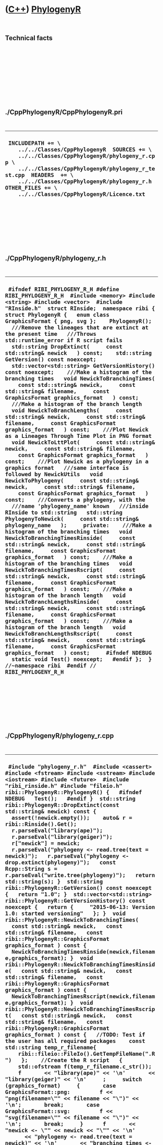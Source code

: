
 

 

 

 

 

([C++](Cpp.md)) [PhylogenyR](CppPhylogenyR.md)
================================================

 

Technical facts
---------------

 

 

 

 

 

 

./CppPhylogenyR/CppPhylogenyR.pri
---------------------------------

 

  -----------------------------------------------------------------------------------------------------------------------------------------------------------------------------------------------------------------------------------------------------------------------------------------------------
  ` INCLUDEPATH += \     ../../Classes/CppPhylogenyR  SOURCES += \     ../../Classes/CppPhylogenyR/phylogeny_r.cpp \     ../../Classes/CppPhylogenyR/phylogeny_r_test.cpp  HEADERS  += \     ../../Classes/CppPhylogenyR/phylogeny_r.h  OTHER_FILES += \     ../../Classes/CppPhylogenyR/Licence.txt`
  -----------------------------------------------------------------------------------------------------------------------------------------------------------------------------------------------------------------------------------------------------------------------------------------------------

 

 

 

 

 

./CppPhylogenyR/phylogeny\_r.h
------------------------------

 

  --------------------------------------------------------------------------------------------------------------------------------------------------------------------------------------------------------------------------------------------------------------------------------------------------------------------------------------------------------------------------------------------------------------------------------------------------------------------------------------------------------------------------------------------------------------------------------------------------------------------------------------------------------------------------------------------------------------------------------------------------------------------------------------------------------------------------------------------------------------------------------------------------------------------------------------------------------------------------------------------------------------------------------------------------------------------------------------------------------------------------------------------------------------------------------------------------------------------------------------------------------------------------------------------------------------------------------------------------------------------------------------------------------------------------------------------------------------------------------------------------------------------------------------------------------------------------------------------------------------------------------------------------------------------------------------------------------------------------------------------------------------------------------------------------------------------------------------------------------------------------------------------------------------------------------------------------------------------------------------------------------------------------------------------------------------------------------------------------------------------------------------------------------------------------------------------------------------------------------------------------------------------------------------------------------------------------------------------------------------------------------------------------------------------------------------------------------------------------------------------------------------------------------------------------------------------
  ` #ifndef RIBI_PHYLOGENY_R_H #define RIBI_PHYLOGENY_R_H  #include <memory> #include <string> #include <vector>  #include "RInside.h"  struct RInside;  namespace ribi {  struct PhylogenyR {   enum class GraphicsFormat { png, svg };    PhylogenyR();    ///Remove the lineages that are extinct at the present time   ///Throws std::runtime_error if R script fails   std::string DropExtinct(     const std::string& newick   ) const;    std::string GetVersion() const noexcept;   std::vector<std::string> GetVersionHistory() const noexcept;    ///Make a histogram of the branching times   void NewickToBranchingTimes(     const std::string& newick,     const std::string& filename,     const GraphicsFormat graphics_format   ) const;    ///Make a histogram of the branch length   void NewickToBranchLengths(     const std::string& newick,     const std::string& filename,     const GraphicsFormat graphics_format   ) const;    ///Plot Newick as a Lineages Through Time Plot in PNG format   void NewickToLttPlot(     const std::string& newick,     const std::string& filename,     const GraphicsFormat graphics_format   ) const;    ///Plot Newick as a phylogeny in a graphics format   ///same interface is followed by NewickUtils   void NewickToPhylogeny(     const std::string& newick,     const std::string& filename,     const GraphicsFormat graphics_format   ) const;    ///Converts a phylogeny, with the   ///name 'phylogeny_name' known   ///inside RInside to std::string   std::string PhylogenyToNewick(     const std::string& phylogeny_name   );     private:    ///Make a histogram of the branching times   void NewickToBranchingTimesRinside(     const std::string& newick,     const std::string& filename,     const GraphicsFormat graphics_format   ) const;    ///Make a histogram of the branching times   void NewickToBranchingTimesRscript(     const std::string& newick,     const std::string& filename,     const GraphicsFormat graphics_format   ) const;    ///Make a histogram of the branch length   void NewickToBranchLengthsRinside(     const std::string& newick,     const std::string& filename,     const GraphicsFormat graphics_format   ) const;    ///Make a histogram of the branch length   void NewickToBranchLengthsRscript(     const std::string& newick,     const std::string& filename,     const GraphicsFormat graphics_format   ) const;     #ifndef NDEBUG   static void Test() noexcept;   #endif };  } //~namespace ribi  #endif // RIBI_PHYLOGENY_R_H`
  --------------------------------------------------------------------------------------------------------------------------------------------------------------------------------------------------------------------------------------------------------------------------------------------------------------------------------------------------------------------------------------------------------------------------------------------------------------------------------------------------------------------------------------------------------------------------------------------------------------------------------------------------------------------------------------------------------------------------------------------------------------------------------------------------------------------------------------------------------------------------------------------------------------------------------------------------------------------------------------------------------------------------------------------------------------------------------------------------------------------------------------------------------------------------------------------------------------------------------------------------------------------------------------------------------------------------------------------------------------------------------------------------------------------------------------------------------------------------------------------------------------------------------------------------------------------------------------------------------------------------------------------------------------------------------------------------------------------------------------------------------------------------------------------------------------------------------------------------------------------------------------------------------------------------------------------------------------------------------------------------------------------------------------------------------------------------------------------------------------------------------------------------------------------------------------------------------------------------------------------------------------------------------------------------------------------------------------------------------------------------------------------------------------------------------------------------------------------------------------------------------------------------------------------------------------------

 

 

 

 

 

./CppPhylogenyR/phylogeny\_r.cpp
--------------------------------

 

  -------------------------------------------------------------------------------------------------------------------------------------------------------------------------------------------------------------------------------------------------------------------------------------------------------------------------------------------------------------------------------------------------------------------------------------------------------------------------------------------------------------------------------------------------------------------------------------------------------------------------------------------------------------------------------------------------------------------------------------------------------------------------------------------------------------------------------------------------------------------------------------------------------------------------------------------------------------------------------------------------------------------------------------------------------------------------------------------------------------------------------------------------------------------------------------------------------------------------------------------------------------------------------------------------------------------------------------------------------------------------------------------------------------------------------------------------------------------------------------------------------------------------------------------------------------------------------------------------------------------------------------------------------------------------------------------------------------------------------------------------------------------------------------------------------------------------------------------------------------------------------------------------------------------------------------------------------------------------------------------------------------------------------------------------------------------------------------------------------------------------------------------------------------------------------------------------------------------------------------------------------------------------------------------------------------------------------------------------------------------------------------------------------------------------------------------------------------------------------------------------------------------------------------------------------------------------------------------------------------------------------------------------------------------------------------------------------------------------------------------------------------------------------------------------------------------------------------------------------------------------------------------------------------------------------------------------------------------------------------------------------------------------------------------------------------------------------------------------------------------------------------------------------------------------------------------------------------------------------------------------------------------------------------------------------------------------------------------------------------------------------------------------------------------------------------------------------------------------------------------------------------------------------------------------------------------------------------------------------------------------------------------------------------------------------------------------------------------------------------------------------------------------------------------------------------------------------------------------------------------------------------------------------------------------------------------------------------------------------------------------------------------------------------------------------------------------------------------------------------------------------------------------------------------------------------------------------------------------------------------------------------------------------------------------------------------------------------------------------------------------------------------------------------------------------------------------------------------------------------------------------------------------------------------------------------------------------------------------------------------------------------------------------------------------------------------------------------------------------------------------------------------------------------------------------------------------------------------------------------------------------------------------------------------------------------------------------------------------------------------------------------------------------------------------------------------------------------------------------------------------------------------------------------------------------------------------------------------------------------------------------------------------------------------------------------------------------------------------------------------------------------------------------------------------------------------------------------------------------------------------------------------------------------------------------------------------------------------------------------------------------------------------------------------------------------------------------------------------------------------------------------------------------------------------------------------------------------------------------------------------------------------------------------------------------------------------------------------------------------------------------------------------------------------------------------------------------------------------------------------------------------------------------------------------------------------------------------------------------------------------------------------------------------------------------------------------------------------------------------------------------------------------------------------------------------------------------------------------------------------------------------------------------------------------------------------------------------------------------------------------------------------------------------------------------------------------------------------------------------------------------------------------------------------------------------------------------------------------------------------------------------------------------------------------------------------------------------------------------------------------------------------------------------------------------------------------------------------------------------------------------------------------------------------------------------------------------------------------------------------------------------------------------------------------------------------------------------------------------------------------------------------------------------------------------------------------------------------------------------------------------------------------------------------------------------------------------------------------------------------------------------------------------------------------------------------------------------------------------------------------------------------------------------------------------------------------------------------------------------------------------------------------------------------------------------------------------------------------------------------------------------------------------------------------------------------------------------------------------------------------------------------------------------------------------------------------------------------------------------------------------------------------------------------------------------------------------------------------------------------------------------------------------------------------------------------------------------------------------------------------------------------------------------------------------------------------------------------------------------------------------------------------------------------------------------------------------------------------------------------------------------------------------------------------------------------------------------------------------------------------------------------------------------------------
  ` #include "phylogeny_r.h"  #include <cassert> #include <fstream> #include <sstream> #include <iostream> #include <future>  #include "ribi_rinside.h" #include "fileio.h"  ribi::PhylogenyR::PhylogenyR() {   #ifndef NDEBUG   Test();   #endif }  std::string ribi::PhylogenyR::DropExtinct(const std::string& newick) const {   assert(!newick.empty());    auto& r = ribi::Rinside().Get();   r.parseEval("library(ape)");   r.parseEval("library(geiger)");   r["newick"] = newick;   r.parseEval("phylogeny <- read.tree(text = newick)");   r.parseEval("phylogeny <- drop.extinct(phylogeny)");   const Rcpp::String s = r.parseEval("write.tree(phylogeny)");   return std::string(s); }  std::string ribi::PhylogenyR::GetVersion() const noexcept {   return "1.0"; }  std::vector<std::string> ribi::PhylogenyR::GetVersionHistory() const noexcept {   return {     "2015-06-13: Version 1.0: started versioning"   }; }  void ribi::PhylogenyR::NewickToBranchingTimes(   const std::string& newick,   const std::string& filename,   const ribi::PhylogenyR::GraphicsFormat graphics_format ) const {   NewickToBranchingTimesRinside(newick,filename,graphics_format); }  void ribi::PhylogenyR::NewickToBranchingTimesRinside(   const std::string& newick,   const std::string& filename,   const ribi::PhylogenyR::GraphicsFormat graphics_format ) const {   NewickToBranchingTimesRscript(newick,filename,graphics_format); }  void ribi::PhylogenyR::NewickToBranchingTimesRscript(   const std::string& newick,   const std::string& filename,   const ribi::PhylogenyR::GraphicsFormat graphics_format ) const {   //TODO: Test if the user has all required packages    const std::string temp_r_filename{     ribi::fileio::FileIo().GetTempFileName(".R")   };    //Create the R script   {     std::ofstream f(temp_r_filename.c_str());     f       << "library(ape)" << '\n'       << "library(geiger)" << '\n'     ;     switch (graphics_format)     {       case GraphicsFormat::png:         f << "png(filename=\"" << filename << "\")" << '\n';       break;       case GraphicsFormat::svg:         f << "svg(filename=\"" << filename << "\")" << '\n';       break;     }      f       << "newick <- \"" << newick << "\"" << '\n'       << "phylogeny <- read.tree(text = newick)" << '\n'       << "branching_times <- branching.times(phylogeny)" << '\n'       << "hist(branching_times)" << '\n'       << "dev.off()" << '\n';     ;   }    if (!ribi::fileio::FileIo().IsRegularFile(temp_r_filename))   {     std::stringstream s;     s << __FILE__ << "(" << __LINE__ << "): "       << "Could not create temporary R script file "       << "with filename '" << temp_r_filename << "'";     throw std::runtime_error(s.str().c_str());   }    //Execute the R script   {     std::stringstream cmd;     cmd << "Rscript " << temp_r_filename;     const int error{std::system(cmd.str().c_str())};     if (error)     {       std::clog << __FILE__ << ": error " << error << '\n';     }   }    if (!ribi::fileio::FileIo().IsRegularFile(filename))   {     std::stringstream s;     s << __FILE__ << "(" << __LINE__ << "): "       << "Could not create SVG "       << "with filename '" << filename << "'. "       << "Perhaps not all packages (ape, geiger) needed are installed? "       << "You can try to run the temporary R script file '"       << temp_r_filename       << "' yourself to see which error it gives"     ;     throw std::runtime_error(s.str().c_str());   }    //Delete the temporary R file   ribi::fileio::FileIo().DeleteFile(temp_r_filename); }  void ribi::PhylogenyR::NewickToBranchLengths(   const std::string& newick,   const std::string& filename,   const ribi::PhylogenyR::GraphicsFormat graphics_format ) const {   NewickToBranchLengthsRinside(newick,filename,graphics_format); }  void ribi::PhylogenyR::NewickToBranchLengthsRinside(   const std::string& newick,   const std::string& filename,   const ribi::PhylogenyR::GraphicsFormat graphics_format ) const {   NewickToBranchLengthsRscript(newick,filename,graphics_format); }  void ribi::PhylogenyR::NewickToBranchLengthsRscript(   const std::string& newick,   const std::string& filename,   const ribi::PhylogenyR::GraphicsFormat graphics_format ) const {   //TODO: Test if the user has all required packages    const std::string temp_r_filename{     ribi::fileio::FileIo().GetTempFileName(".R")   };    //Create the R script   {     std::ofstream f(temp_r_filename.c_str());     f       << "library(ape)" << '\n'       << "library(geiger)" << '\n'     ;     switch (graphics_format)     {       case GraphicsFormat::png:         f << "png(filename=\"" << filename << "\")" << '\n';       break;       case GraphicsFormat::svg:         f << "svg(filename=\"" << filename << "\")" << '\n';       break;     }      f       << "newick <- \"" << newick << "\"" << '\n'       << "phylogeny <- read.tree(text = newick)" << '\n'       << "branch_lengths <- phylogeny$edge.length" << '\n'       << "hist(branch_lengths)" << '\n'       << "dev.off()" << '\n';     ;   }    if (!ribi::fileio::FileIo().IsRegularFile(temp_r_filename))   {     std::stringstream s;     s << __FILE__ << "(" << __LINE__ << "): "       << "Could not create temporary R script file "       << "with filename '" << temp_r_filename << "'";     throw std::runtime_error(s.str().c_str());   }    //Execute the R script   {     std::stringstream cmd;     cmd << "Rscript " << temp_r_filename;     const int error{std::system(cmd.str().c_str())};     if (error)     {       std::clog << __FILE__ << ": error " << error << '\n';     }   }    if (!ribi::fileio::FileIo().IsRegularFile(filename))   {     std::stringstream s;     s << __FILE__ << "(" << __LINE__ << "): "       << "Could not create SVG "       << "with filename '" << filename << "'. "       << "Perhaps not all packages (ape, geiger) needed are installed? "       << "You can try to run the temporary R script file '"       << temp_r_filename       << "' yourself to see which error it gives"     ;     throw std::runtime_error(s.str().c_str());   }    //Delete the temporary R file   ribi::fileio::FileIo().DeleteFile(temp_r_filename); }  void ribi::PhylogenyR::NewickToLttPlot(   const std::string& newick,   const std::string& filename,   const ribi::PhylogenyR::GraphicsFormat graphics_format ) const {   assert(!newick.empty());   assert(!filename.empty());    //TODO: Test if the user has all required packages   auto& r = ribi::Rinside().Get();    r.parseEvalQ("library(ape)");   r.parseEvalQ("library(geiger)");   r["temp_filename"] = filename;   r["newick"] = newick;   r.parseEvalQ("phylogeny <- read.tree(text = newick)");    switch (graphics_format)   {     case GraphicsFormat::png:       r.parseEvalQ("png(filename=temp_filename)");     break;     case GraphicsFormat::svg:       r.parseEvalQ("svg(filename=temp_filename)");     break;   }   r.parseEvalQ("ltt.plot(phylogeny)");   r.parseEvalQ("dev.off()");    if (!ribi::fileio::FileIo().IsRegularFile(filename))   {     std::stringstream s;     s << __FILE__ << "(" << __LINE__ << "): "       << "Could not create SVG "       << "with filename '" << filename << "'. "       << "Perhaps not all packages (ape, geiger) needed are installed?"     ;     throw std::runtime_error(s.str().c_str());   } }  void ribi::PhylogenyR::NewickToPhylogeny(   const std::string& newick,   const std::string& filename,   const ribi::PhylogenyR::GraphicsFormat graphics_format ) const {   assert(!newick.empty());   assert(!filename.empty());    //TODO: Test if the user has all required packages   auto& r = ribi::Rinside().Get();    r.parseEvalQ("library(ape)");   r.parseEvalQ("library(geiger)");   r["temp_filename"] = filename;   r["newick"] = newick;   r.parseEvalQ("phylogeny <- read.tree(text = newick)");    switch (graphics_format)   {     case GraphicsFormat::png:       r.parseEvalQ("png(filename=temp_filename)");     break;     case GraphicsFormat::svg:       r.parseEvalQ("svg(filename=temp_filename)");     break;   }   r.parseEvalQ("plot(phylogeny)");   r.parseEvalQ("dev.off()");     if (!ribi::fileio::FileIo().IsRegularFile(filename))   {     std::stringstream s;     s << __FILE__ << "(" << __LINE__ << "): "       << "Could not create image "       << "with filename '" << filename << "'. "       << "Perhaps not all packages (ape, geiger) needed are installed?"     ;     throw std::runtime_error(s.str().c_str());   } }  std::string ribi::PhylogenyR::PhylogenyToNewick(   const std::string& phylogeny_name ) {   auto& r = ribi::Rinside().Get();   const Rcpp::String s = r.parseEval("write.tree("+ phylogeny_name + ")");   const std::string t = s;   return t; }`
  -------------------------------------------------------------------------------------------------------------------------------------------------------------------------------------------------------------------------------------------------------------------------------------------------------------------------------------------------------------------------------------------------------------------------------------------------------------------------------------------------------------------------------------------------------------------------------------------------------------------------------------------------------------------------------------------------------------------------------------------------------------------------------------------------------------------------------------------------------------------------------------------------------------------------------------------------------------------------------------------------------------------------------------------------------------------------------------------------------------------------------------------------------------------------------------------------------------------------------------------------------------------------------------------------------------------------------------------------------------------------------------------------------------------------------------------------------------------------------------------------------------------------------------------------------------------------------------------------------------------------------------------------------------------------------------------------------------------------------------------------------------------------------------------------------------------------------------------------------------------------------------------------------------------------------------------------------------------------------------------------------------------------------------------------------------------------------------------------------------------------------------------------------------------------------------------------------------------------------------------------------------------------------------------------------------------------------------------------------------------------------------------------------------------------------------------------------------------------------------------------------------------------------------------------------------------------------------------------------------------------------------------------------------------------------------------------------------------------------------------------------------------------------------------------------------------------------------------------------------------------------------------------------------------------------------------------------------------------------------------------------------------------------------------------------------------------------------------------------------------------------------------------------------------------------------------------------------------------------------------------------------------------------------------------------------------------------------------------------------------------------------------------------------------------------------------------------------------------------------------------------------------------------------------------------------------------------------------------------------------------------------------------------------------------------------------------------------------------------------------------------------------------------------------------------------------------------------------------------------------------------------------------------------------------------------------------------------------------------------------------------------------------------------------------------------------------------------------------------------------------------------------------------------------------------------------------------------------------------------------------------------------------------------------------------------------------------------------------------------------------------------------------------------------------------------------------------------------------------------------------------------------------------------------------------------------------------------------------------------------------------------------------------------------------------------------------------------------------------------------------------------------------------------------------------------------------------------------------------------------------------------------------------------------------------------------------------------------------------------------------------------------------------------------------------------------------------------------------------------------------------------------------------------------------------------------------------------------------------------------------------------------------------------------------------------------------------------------------------------------------------------------------------------------------------------------------------------------------------------------------------------------------------------------------------------------------------------------------------------------------------------------------------------------------------------------------------------------------------------------------------------------------------------------------------------------------------------------------------------------------------------------------------------------------------------------------------------------------------------------------------------------------------------------------------------------------------------------------------------------------------------------------------------------------------------------------------------------------------------------------------------------------------------------------------------------------------------------------------------------------------------------------------------------------------------------------------------------------------------------------------------------------------------------------------------------------------------------------------------------------------------------------------------------------------------------------------------------------------------------------------------------------------------------------------------------------------------------------------------------------------------------------------------------------------------------------------------------------------------------------------------------------------------------------------------------------------------------------------------------------------------------------------------------------------------------------------------------------------------------------------------------------------------------------------------------------------------------------------------------------------------------------------------------------------------------------------------------------------------------------------------------------------------------------------------------------------------------------------------------------------------------------------------------------------------------------------------------------------------------------------------------------------------------------------------------------------------------------------------------------------------------------------------------------------------------------------------------------------------------------------------------------------------------------------------------------------------------------------------------------------------------------------------------------------------------------------------------------------------------------------------------------------------------------------------------------------------------------------------------------------------------------------------------------------------------------------------------------------------------------------------------------------------------------------------------------------------------------------------------------------------------------------------------------------------------------------------------------------------------------------------------------------------------------------------------------------------------------------------------------------------------------------------------------

 

 

 

 

 

./CppPhylogenyR/phylogeny\_r\_test.cpp
--------------------------------------

 

  --------------------------------------------------------------------------------------------------------------------------------------------------------------------------------------------------------------------------------------------------------------------------------------------------------------------------------------------------------------------------------------------------------------------------------------------------------------------------------------------------------------------------------------------------------------------------------------------------------------------------------------------------------------------------------------------------------------------------------------------------------------------------------------------------------------------------------------------------------------------------------------------------------------------------------------------------------------------------------------------------------------------------------------------------------------------------------------------------------------------------------------------------------------------------------------------------------------------------------------------------------------------------------------------------------------------------------------------------------------------------------------------------------------------------------------------------------------------------------------------------------------------------------------------------------------------------------------------------------------------------------------------------------------------------------------------------------------------------------------------------------------------------------------------------------------------------------------------------------------------------------------------------------------------------------------------------------------------------------------------------------------------------------------------------------------------------------------------------------------------------------------------------------------------------------------------------------------------------------------------------------------------------------------------------------------------------------------------------------------------------------------------------------------------------------------------------------------------------------------------------------------------------------------------------------------------------------------------------------------------------------------------------------------------------------------------------------------------------------------------------------------------------------------------------------------------------------------------------------------------------------------------------------------------------------------------------------------------------------------------------------------------------------------------------------------------------------------------------------------------------------------------------------------------------------
  ` #include "phylogeny_r.h"  #include <cassert> #include <chrono>  #include "fileio.h" #include "testtimer.h" #include "trace.h" #include "ribi_rinside.h" #include "RInside.h"  #ifndef NDEBUG void ribi::PhylogenyR::Test() noexcept {   {     static bool is_tested{false};     if (is_tested) return;     is_tested = true;   }   {     ribi::fileio::FileIo();     auto& r = ribi::Rinside().Get();     r.parseEvalQ("library(ape)");     r.parseEvalQ("library(geiger)");   }   const ribi::TestTimer test_timer(__func__,__FILE__,1.0);   const bool verbose{false};    ribi::fileio::FileIo f;    PhylogenyR p;    if (verbose) { TRACE("NewickToPhylogeny as SVG of extinct and extant species"); }   {     const std::string temp_svg_filename{       f.GetTempFileName(".svg")     };     const std::string newick{"((F:2,G:2):1,H:3);"};     p.NewickToPhylogeny(       newick,       temp_svg_filename,       ribi::PhylogenyR::GraphicsFormat::svg     );     assert(f.IsRegularFile(temp_svg_filename));     //Clean up     f.DeleteFile(temp_svg_filename);   }   if (verbose) { TRACE("NewickToPhylogeny as PNG of extant species"); }   {     const std::string temp_png_filename{       f.GetTempFileName(".png")     };     const std::string newick{"((F:2,G:2):1,H:3);"};     p.NewickToPhylogeny(       newick,       temp_png_filename,       ribi::PhylogenyR::GraphicsFormat::png     );     assert(f.IsRegularFile(temp_png_filename));     //Clean up     f.DeleteFile(temp_png_filename.c_str());   }   #ifdef FIX_ISSUE_267   if (verbose) { TRACE("NewickToPhylogenyPng on hard phylogeny"); }   {     const TimePoint t{Clock::now()};      const std::string temp_png_filename{       f.GetTempFileName(".png")     };     const std::string newick{"((ER:1,GR:1):1);"};     p.NewickToPhylogenyPng(newick,temp_png_filename);     assert(f.IsRegularFile(temp_png_filename));     //Clean up     f.DeleteFile(temp_png_filename.c_str());       std::cout << "4: " << std::chrono::duration_cast<Msec>(Clock::now() - t).count() << " milliseconds" << '\n';   }   #endif   if (verbose) { TRACE("NewickToLttPlot"); }   {     const std::string temp_png_filename{       f.GetTempFileName(".png")     };     const std::string newick{"((F:2,G:2):1,H:3);"};     p.NewickToLttPlot(newick,temp_png_filename,GraphicsFormat::png);     assert(f.IsRegularFile(temp_png_filename));     //Clean up     f.DeleteFile(temp_png_filename.c_str());   }   if (verbose) { TRACE("DropExtinct"); }   {     assert(       p.DropExtinct(         "(L:1,(((((XD:1,ZD:1):1,CE:2):1,(FE:2,EE:2):1):1,(GD:1,ID:1):1,BD:1):3,(AC:1,EC:1):1,(((TC:1,FD:2):1,QC:1,RC:1):1,((((AE:1,BE:1):1,(WD:1,YD:1):1):1,HD:1):2,MC:1):1):1):3);"       ) == "((((XD:1,ZD:1):1,CE:2):1,(FE:2,EE:2):1):4,((AE:1,BE:1):1,(WD:1,YD:1):1):5);"     );   }   if (verbose) { TRACE("PhylogenyToNewick"); }   {     const std::string s{"((F:2,G:2):1,H:3);"};     auto& r = ribi::Rinside().Get();     r["newick"] = s;     r.parseEval("phylogeny <- read.tree(text = newick)");     const std::string t{p.PhylogenyToNewick("phylogeny")};     assert(s == t);   } } #endif`
  --------------------------------------------------------------------------------------------------------------------------------------------------------------------------------------------------------------------------------------------------------------------------------------------------------------------------------------------------------------------------------------------------------------------------------------------------------------------------------------------------------------------------------------------------------------------------------------------------------------------------------------------------------------------------------------------------------------------------------------------------------------------------------------------------------------------------------------------------------------------------------------------------------------------------------------------------------------------------------------------------------------------------------------------------------------------------------------------------------------------------------------------------------------------------------------------------------------------------------------------------------------------------------------------------------------------------------------------------------------------------------------------------------------------------------------------------------------------------------------------------------------------------------------------------------------------------------------------------------------------------------------------------------------------------------------------------------------------------------------------------------------------------------------------------------------------------------------------------------------------------------------------------------------------------------------------------------------------------------------------------------------------------------------------------------------------------------------------------------------------------------------------------------------------------------------------------------------------------------------------------------------------------------------------------------------------------------------------------------------------------------------------------------------------------------------------------------------------------------------------------------------------------------------------------------------------------------------------------------------------------------------------------------------------------------------------------------------------------------------------------------------------------------------------------------------------------------------------------------------------------------------------------------------------------------------------------------------------------------------------------------------------------------------------------------------------------------------------------------------------------------------------------------------------------------

 

 

 

 

 

 

This page has been created by the [tool](Tools.md)
[CodeToHtml](ToolCodeToHtml.md)
